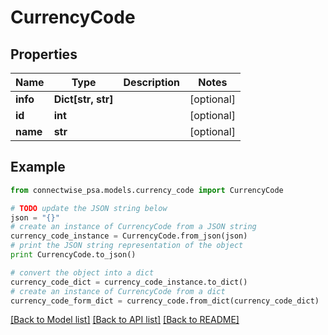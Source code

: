 # CurrencyCode


## Properties
Name | Type | Description | Notes
------------ | ------------- | ------------- | -------------
**info** | **Dict[str, str]** |  | [optional] 
**id** | **int** |  | [optional] 
**name** | **str** |  | [optional] 

## Example

```python
from connectwise_psa.models.currency_code import CurrencyCode

# TODO update the JSON string below
json = "{}"
# create an instance of CurrencyCode from a JSON string
currency_code_instance = CurrencyCode.from_json(json)
# print the JSON string representation of the object
print CurrencyCode.to_json()

# convert the object into a dict
currency_code_dict = currency_code_instance.to_dict()
# create an instance of CurrencyCode from a dict
currency_code_form_dict = currency_code.from_dict(currency_code_dict)
```
[[Back to Model list]](../README.md#documentation-for-models) [[Back to API list]](../README.md#documentation-for-api-endpoints) [[Back to README]](../README.md)


